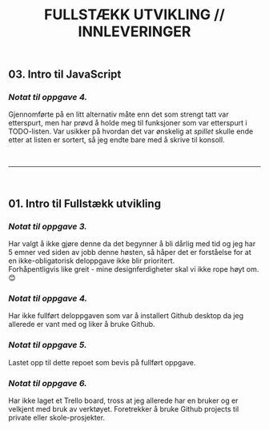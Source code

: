 <html>
    <body>
        <div id="content">
            <header>
                <h1><strong>FULLSTÆKK UTVIKLING // INNLEVERINGER</strong></h1>
            </header>
            <section>
                <h2>03. <strong>Intro til JavaScript</strong></h2>
                <div>
                    <h3><em>Notat til oppgave 4.</em></h3>
                    <p>
                    Gjennomførte på en litt alternativ måte enn det som strengt tatt var etterspurt, men har prøvd å holde meg til funksjoner som var etterspurt i TODO-listen. Var usikker på hvordan det var ønskelig at <em>spillet</em> skulle ende etter at listen er sortert, så jeg endte bare med å skrive til konsoll. 
                    </p>
                </div>
            </section>
            <br><hr><br>
            <section>
                <h2>01. <strong>Intro til Fullstækk utvikling</strong></h2>
                <div>
                    <h3><em>Notat til oppgave 3.</em></h3>
                    <p>
                    Har valgt å ikke gjøre denne da det begynner å bli dårlig med tid og jeg har 5 emner ved siden av jobb denne høsten, så håper det er forståelse for at en ikke-obligatorisk deloppgave ikke blir prioritert.
                    <br>
                    Forhåpentligvis like greit - mine designferdigheter skal vi ikke rope høyt om. 😊
                    </p>
                </div>
                <div>
                    <h3><em>Notat til oppgave 4.</em></h3>
                    <p>Har ikke fullført deloppgaven som var å installert Github desktop da jeg allerede er vant med og liker å bruke Github.</p>
                </div>
                <div>
                    <h3><em>Notat til oppgave 5.</em></h3>
                    <p>Lastet opp til dette repoet som bevis på fullført oppgave.</p>
                </div>
                <div>
                    <h3><em>Notat til oppgave 6.</em></h3>
                    <p>Har ikke laget et Trello board, tross at jeg allerede har en bruker og er velkjent med bruk av verktøyet. Foretrekker å bruke Github projects til private eller skole-prosjekter.</p>
                </div>
            </section>
        </div>
    </body>
</html>